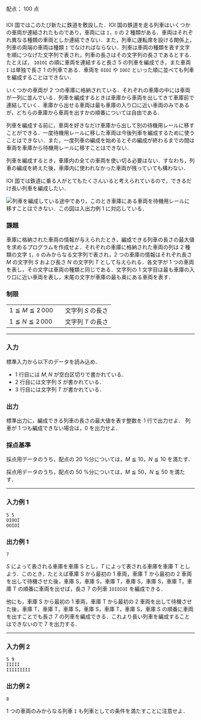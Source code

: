 配点： $100$ 点

###

IOI 国ではこのたび新たに鉄道を敷設した．IOI 国の鉄道を走る列車はいくつかの車両が連結されたものであり，車両には `I`，`O` の $2$ 種類がある．車両はそれぞれ異なる種類の車両としか連結できない．また，列車に運転席を設ける関係上，列車の両端の車両は種類 `I` でなければならない．列車は車両の種類を表す文字を順につなげた文字列で表され，列車の長さはその文字列の長さであるとする．たとえば， `IOIOI` の順に車両を連結すると長さ $5$ の列車を編成でき，また車両 `I` は単独で長さ $1$ の列車である．車両を `OIOI` や `IOOI` といった順に並べても列車を編成することはできない．

いくつかの車両が $2$ つの車庫に格納されている．それぞれの車庫の中には車両が一列に並んでいる．列車を編成するときは車庫から車両を出してきて車庫前で連結していく．車庫から出せる車両は最も車庫の入り口に近い車両のみであるが，どちらの車庫から車両を出すかの順番については自由である．

列車を編成する前に，車両を好きなだけ車庫から出して別の待機用レールに移すことができる．一度待機用レールに移した車両は今後列車を編成するために使うことはできない．また，一度列車の編成を始めるとその編成が終わるまでの間は車両を車庫から待機用レールに移すことはできない．

列車を編成するとき，車庫内の全ての車両を使い切る必要はない．すなわち，列車の編成を終えた後，車庫内に使われなかった車両が残っていても構わない．

IOI 国では鉄道に乗る人がとてもたくさんいると考えられているので，できるだけ長い列車を編成したい．

![列車を編成している途中であり，このとき車庫にある車両を待機用レールに移すことはできない．この図は入出力例 $1$ に対応している．](https://img.atcoder.jp/joi2013ho/8a93b9876215c928512cd8aede7b4cb0.png)

### 課題
車庫に格納された車両の情報が与えられたとき，編成できる列車の長さの最大値を求めるプログラムを作成せよ．それぞれの車庫に格納された車両の列は $2$ 種類の文字 `I`，`O` のみからなる文字列で表され，$2$ つの車庫の情報はそれぞれ長さ $M$ の文字列 $S$ および長さ $N$ の文字列 $T$ として与えられる．各文字が $1$ つの車両を表し，その文字は車両の種類と同じである．文字列の $1$ 文字目は最も車庫の入り口に近い車両を表し，末尾の文字が車庫の最も奥にある車両を表す．

### 制限

|||
|---|---|
|$1 \leqq M \leqq 2\,000$&emsp;|文字列 $S$ の長さ|
|$1 \leqq N \leqq 2\,000$&emsp;|文字列 $T$ の長さ|

---

### 入力
標準入力から以下のデータを読み込め．

- $1$ 行目には $M, N$ が空白区切りで書かれている．
- $2$ 行目には文字列 $S$ が書かれている．
- $3$ 行目には文字列 $T$ が書かれている．

### 出力
標準出力に，編成できる列車の長さの最大値を表す整数を $1$ 行で出力せよ． 列車が $1$ つも編成できない場合は，$0$ を出力せよ．

### 採点基準
採点用データのうち，配点の $20$ %分については，$M \leqq 10$，$N \leqq 10$ を満たす．

採点用データのうち，配点の $50$ %分については，$M \leqq 50$，$N \leqq 50$ を満たす．

---

### 入力例 1
~~~
5 5
OIOOI
OOIOI
~~~

### 出力例 1
~~~
7
~~~

$S$ によって表される車庫を車庫 S とし，$T$ によって表される車庫を車庫 T としよう．このとき，たとえば車庫 S から最初の $1$ 車両，車庫 T から最初の $2$ 車両を出して待機させた後，車庫 S，車庫 S，車庫 T，車庫 S，車庫 S，車庫 T，車庫 T の順番に車両を出せば，長さ $7$ の列車 `IOIOIOI` を編成できる．

他にも，車庫 S から最初の $1$ 車両，車庫 T から最初の $2$ 車両を出して待機させた後，車庫 T，車庫 T，車庫 S，車庫 S，車庫 T，車庫 S，車庫 S の順番に車両を出すことでも長さ $7$ の列車を編成できる．これより長い列車を編成することはできないので $7$ を出力する．

---

### 入力例 2
~~~
5 9
IIIII
IIIIIIIII
~~~

### 出力例 2
~~~
8
~~~

$1$ つの車両のみからなる列車 `I` も列車としての条件を満たすことに注意せよ．
